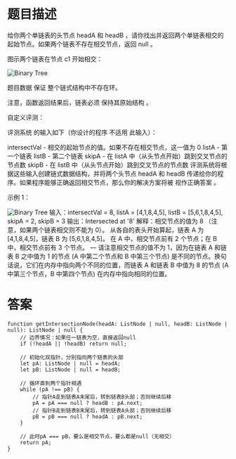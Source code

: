 # 题目描述

给你两个单链表的头节点 headA 和 headB ，请你找出并返回两个单链表相交的起始节点。如果两个链表不存在相交节点，返回 null 。

图示两个链表在节点 c1 开始相交：

![Binary Tree](https://assets.leetcode-cn.com/aliyun-lc-upload/uploads/2018/12/14/160_statement.png)

题目数据 保证 整个链式结构中不存在环。

注意，函数返回结果后，链表必须 保持其原始结构 。

自定义评测：

评测系统 的输入如下（你设计的程序 不适用 此输入）：

intersectVal - 相交的起始节点的值。如果不存在相交节点，这一值为 0
listA - 第一个链表
listB - 第二个链表
skipA - 在 listA 中（从头节点开始）跳到交叉节点的节点数
skipB - 在 listB 中（从头节点开始）跳到交叉节点的节点数
评测系统将根据这些输入创建链式数据结构，并将两个头节点 headA 和 headB 传递给你的程序。如果程序能够正确返回相交节点，那么你的解决方案将被 视作正确答案 。

 

示例 1：

![Binary Tree](https://assets.leetcode.com/uploads/2018/12/13/160_example_1.png)
输入：intersectVal = 8, listA = [4,1,8,4,5], listB = [5,6,1,8,4,5], skipA = 2, skipB = 3
输出：Intersected at '8'
解释：相交节点的值为 8 （注意，如果两个链表相交则不能为 0）。
从各自的表头开始算起，链表 A 为 [4,1,8,4,5]，链表 B 为 [5,6,1,8,4,5]。
在 A 中，相交节点前有 2 个节点；在 B 中，相交节点前有 3 个节点。
— 请注意相交节点的值不为 1，因为在链表 A 和链表 B 之中值为 1 的节点 (A 中第二个节点和 B 中第三个节点) 是不同的节点。换句话说，它们在内存中指向两个不同的位置，而链表 A 和链表 B 中值为 8 的节点 (A 中第三个节点，B 中第四个节点) 在内存中指向相同的位置。

# 答案

```
function getIntersectionNode(headA: ListNode | null, headB: ListNode | null): ListNode | null {
    // 边界情况：如果任一链表为空，直接返回null
    if (!headA || !headB) return null;

    // 初始化双指针，分别指向两个链表的头部
    let pA: ListNode | null = headA;
    let pB: ListNode | null = headB;

    // 循环直到两个指针相遇
    while (pA !== pB) {
        // 指针A走到链表A末尾后，转到链表B头部；否则继续后移
        pA = pA === null ? headB : pA.next;
        // 指针B走到链表B末尾后，转到链表A头部；否则继续后移
        pB = pB === null ? headA : pB.next;
    }

    // 此时pA === pB，要么是相交节点，要么都是null（无相交）
    return pA;
}
```